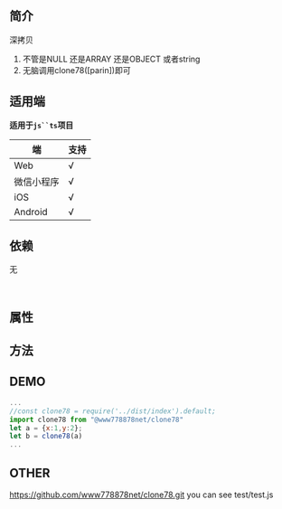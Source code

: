 ## 简介

深拷贝 
1. 不管是NULL 还是ARRAY 还是OBJECT 或者string 
2. 无脑调用clone78([parin])即可

## 适用端

**适用于`js``ts`项目**

|端|支持|
|---|---|
|Web|√|
|微信小程序|√|
|iOS|√|
|Android|√|

## 依赖

无

```bash
 
```

## 属性

## 方法

## DEMO 

```js
...
//const clone78 = require('../dist/index').default;
import clone78 from "@www778878net/clone78"
let a = {x:1,y:2};
let b = clone78(a)
...
```

## OTHER
https://github.com/www778878net/clone78.git
you can see test/test.js
